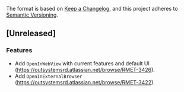 The format is based on [Keep a Changelog](https://keepachangelog.com/en/1.0.0/),
and this project adheres to [Semantic Versioning](https://semver.org/spec/v2.0.0.html).

## [Unreleased]

### Features
- Add `OpenInWebView` with current features and default UI (https://outsystemsrd.atlassian.net/browse/RMET-3426).
- Add `OpenInExternalBrowser` (https://outsystemsrd.atlassian.net/browse/RMET-3422).